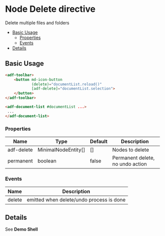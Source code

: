 # Node Delete directive

Delete multiple files and folders

<!-- markdown-toc start - Don't edit this section.  npm run toc to generate it-->

<!-- toc -->

- [Basic Usage](#basic-usage)
  * [Properties](#properties)
  * [Events](#events)
- [Details](#details)

<!-- tocstop -->

<!-- markdown-toc end -->

## Basic Usage

```html
<adf-toolbar>
    <button md-icon-button
            (delete)="documentList.reload()"
            [adf-delete]="documentList.selection">
    </button>
</adf-toolbar>

<adf-document-list #documentList ...>
 ...
</adf-document-list>
```

### Properties

| Name              | Type                | Default | Description                 |
| ----------------- | ------------------- | ------- | --------------------------- |
| adf-delete        | MinimalNodeEntity[] | []      | Nodes to delete             |
| permanent         | boolean             | false   | Permanent delete, no undo action |

### Events

| Name                      | Description                                  |
| ------------------------- | -------------------------------------------- |
| delete                    | emitted when delete/undo process is done |

## Details

See **Demo Shell**
